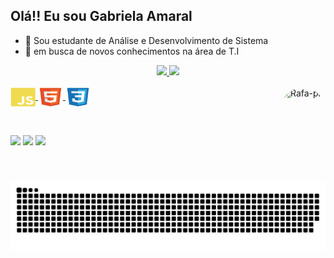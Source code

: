 ## Olá!! Eu sou Gabriela Amaral

- 🌱 Sou estudante de Análise e Desenvolvimento de Sistema
- 🤔 em busca de novos conhecimentos na área de T.I

<div align="center">
  <a href="https://github.com/gabsamaral">
  <img height="180em" src="https://github-readme-stats.vercel.app/api?username=gabsamaral&show_icons=true&theme=tokyonight&include_all_commits=true&count_private=true"/>
  <img height="180em" src="https://github-readme-stats.vercel.app/api/top-langs/?username=gabsamaral&layout=compact&langs_count=7&theme=tokyonight"/>
</div>
<div align="light" style="display: inline_block"><br>
  <img align="center" alt="Rafa-Js" height="30" width="40" src="https://raw.githubusercontent.com/devicons/devicon/master/icons/javascript/javascript-plain.svg">
  <img align="center" alt="Rafa-HTML" height="30" width="40" src="https://raw.githubusercontent.com/devicons/devicon/master/icons/html5/html5-original.svg">
  <img align="center" alt="Rafa-CSS" height="30" width="40" src="https://raw.githubusercontent.com/devicons/devicon/master/icons/css3/css3-original.svg">
  <img align="right" alt="Rafa-pic" height="150" style="border-radius:50px;" src="https://i.picasion.com/pic92/7ecd4fcac9aae1388832186e71326c65.gif">
</div>
  
  ##
  
  <div align="light" style="display: inline_block"><br>
 <a href="https://www.instagram.com/iibaag/" target="_blank"><img src="https://img.shields.io/badge/-Instagram-%23E4405F?style=for-the-badge&logo=instagram&logoColor=white" target="_blank"></a>
  <a href = "mailto:fraga.gabi97@gmail.com"><img src="https://img.shields.io/badge/-Gmail-%23333?style=for-the-badge&logo=gmail&logoColor=white" target="_blank"></a>
  <a href="https://www.linkedin.com/in/gabriela-fraga97/?lipi=urn%3Ali%3Apage%3Ad_flagship3_feed%3B4%2Far3%2B62RNWqOGuIHrH%2FdA%3D%3D" target="_blank"><img src="https://img.shields.io/badge/-LinkedIn-%230077B5?style=for-the-badge&logo=linkedin&logoColor=white" target="_blank"></a>  
  </div>
  
   ![Snake animation](https://github.com/gabsamaral/gabsamaral/blob/output/github-contribution-grid-snake.svg)
